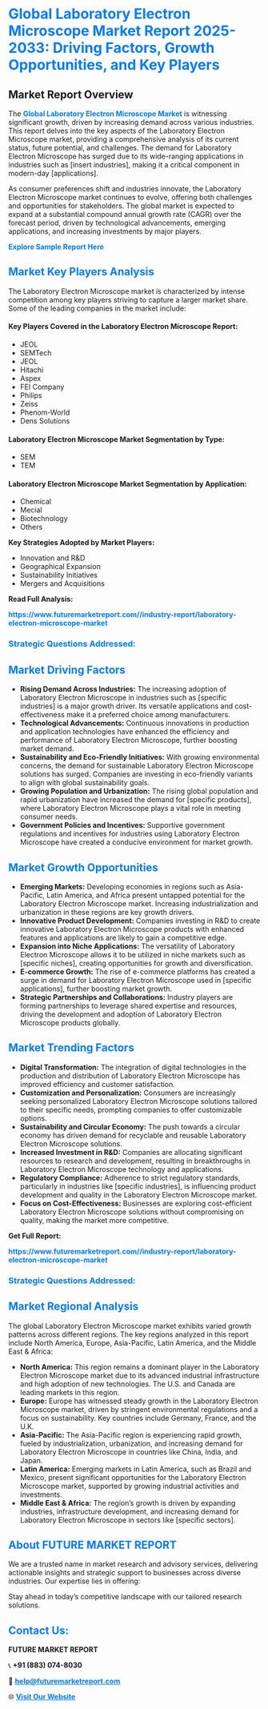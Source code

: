 <h1 style="color: #007BFF;">Global Laboratory Electron Microscope Market Report 2025-2033: Driving Factors, Growth Opportunities, and Key Players</h1>

<section id="overview">
<h2>Market Report Overview</h2>
<p>The <a href="https://www.futuremarketreport.com//industry-report/laboratory-electron-microscope-market" style="color: #007BFF; text-decoration: none;"><strong>Global Laboratory Electron Microscope Market</strong></a> is witnessing significant growth, driven by increasing demand across various industries. This report delves into the key aspects of the Laboratory Electron Microscope market, providing a comprehensive analysis of its current status, future potential, and challenges. The demand for Laboratory Electron Microscope has surged due to its wide-ranging applications in industries such as [insert industries], making it a critical component in modern-day [applications].</p>
<p>As consumer preferences shift and industries innovate, the Laboratory Electron Microscope market continues to evolve, offering both challenges and opportunities for stakeholders. The global market is expected to expand at a substantial compound annual growth rate (CAGR) over the forecast period, driven by technological advancements, emerging applications, and increasing investments by major players.</p>
</section>

<section id="overview">
<p><a href="https://www.futuremarketreport.com//request-sample/reportId=52929" style="color: #007BFF; text-decoration: none;"><strong>Explore Sample Report Here</strong></a></p>
</section>

<section id="key-players">
<h2 style="color: #007BFF;">Market Key Players Analysis</h2>
<p>The Laboratory Electron Microscope market is characterized by intense competition among key players striving to capture a larger market share. Some of the leading companies in the market include:</p>
<h4>Key Players Covered in the Laboratory Electron Microscope Report:</h4>
<ul><li>JEOL</li><li>SEMTech</li><li>JEOL</li><li>Hitachi</li><li>Aspex</li><li>FEI Company</li><li>Philips</li><li>Zeiss</li><li>Phenom-World</li><li>Dens Solutions</li></ul>
<h4>Laboratory Electron Microscope Market Segmentation by Type:</h4>
<ul><li>SEM</li><li>TEM</li></ul>

<h4>Laboratory Electron Microscope Market Segmentation by Application:</h4>
<ul><li>Chemical</li><li>Mecial</li><li>Biotechnology</li><li>Others</li></ul>
<p><strong>Key Strategies Adopted by Market Players:</strong></p>
<ul>
<li>Innovation and R&D</li>
<li>Geographical Expansion</li>
<li>Sustainability Initiatives</li>
<li>Mergers and Acquisitions</li>
</ul>
</section>

<section>
<p><strong>Read Full Analysis: </strong></p><a href="https://www.futuremarketreport.com//industry-report/laboratory-electron-microscope-market" style="color: #007BFF; text-decoration: none;"><strong>https://www.futuremarketreport.com//industry-report/laboratory-electron-microscope-market</strong></a>
<h3 style="color: #007BFF;">Strategic Questions Addressed:</h3>
</section>

<section id="driving-factors">
<h2 style="color: #007BFF;">Market Driving Factors</h2>
<ul>
<li><strong>Rising Demand Across Industries:</strong> The increasing adoption of Laboratory Electron Microscope in industries such as [specific industries] is a major growth driver. Its versatile applications and cost-effectiveness make it a preferred choice among manufacturers.</li>
<li><strong>Technological Advancements:</strong> Continuous innovations in production and application technologies have enhanced the efficiency and performance of Laboratory Electron Microscope, further boosting market demand.</li>
<li><strong>Sustainability and Eco-Friendly Initiatives:</strong> With growing environmental concerns, the demand for sustainable Laboratory Electron Microscope solutions has surged. Companies are investing in eco-friendly variants to align with global sustainability goals.</li>
<li><strong>Growing Population and Urbanization:</strong> The rising global population and rapid urbanization have increased the demand for [specific products], where Laboratory Electron Microscope plays a vital role in meeting consumer needs.</li>
<li><strong>Government Policies and Incentives:</strong> Supportive government regulations and incentives for industries using Laboratory Electron Microscope have created a conducive environment for market growth.</li>
</ul>
</section>

<section id="growth-opportunities">
<h2 style="color: #007BFF;">Market Growth Opportunities</h2>
<ul>
<li><strong>Emerging Markets:</strong> Developing economies in regions such as Asia-Pacific, Latin America, and Africa present untapped potential for the Laboratory Electron Microscope market. Increasing industrialization and urbanization in these regions are key growth drivers.</li>
<li><strong>Innovative Product Development:</strong> Companies investing in R&D to create innovative Laboratory Electron Microscope products with enhanced features and applications are likely to gain a competitive edge.</li>
<li><strong>Expansion into Niche Applications:</strong> The versatility of Laboratory Electron Microscope allows it to be utilized in niche markets such as [specific niches], creating opportunities for growth and diversification.</li>
<li><strong>E-commerce Growth:</strong> The rise of e-commerce platforms has created a surge in demand for Laboratory Electron Microscope used in [specific applications], further boosting market growth.</li>
<li><strong>Strategic Partnerships and Collaborations:</strong> Industry players are forming partnerships to leverage shared expertise and resources, driving the development and adoption of Laboratory Electron Microscope products globally.</li>
</ul>
</section>

<section id="trending-factors">
<h2 style="color: #007BFF;">Market Trending Factors</h2>
<ul>
<li><strong>Digital Transformation:</strong> The integration of digital technologies in the production and distribution of Laboratory Electron Microscope has improved efficiency and customer satisfaction.</li>
<li><strong>Customization and Personalization:</strong> Consumers are increasingly seeking personalized Laboratory Electron Microscope solutions tailored to their specific needs, prompting companies to offer customizable options.</li>
<li><strong>Sustainability and Circular Economy:</strong> The push towards a circular economy has driven demand for recyclable and reusable Laboratory Electron Microscope solutions.</li>
<li><strong>Increased Investment in R&D:</strong> Companies are allocating significant resources to research and development, resulting in breakthroughs in Laboratory Electron Microscope technology and applications.</li>
<li><strong>Regulatory Compliance:</strong> Adherence to strict regulatory standards, particularly in industries like [specific industries], is influencing product development and quality in the Laboratory Electron Microscope market.</li>
<li><strong>Focus on Cost-Effectiveness:</strong> Businesses are exploring cost-efficient Laboratory Electron Microscope solutions without compromising on quality, making the market more competitive.</li>
</ul>
</section>

<section>
<p><strong>Get Full Report: </strong></p><a href="https://www.futuremarketreport.com//industry-report/laboratory-electron-microscope-market" style="color: #007BFF; text-decoration: none;"><strong>https://www.futuremarketreport.com//industry-report/laboratory-electron-microscope-market</strong></a>
<h3 style="color: #007BFF;">Strategic Questions Addressed:</h3>
</section>


<section id="regional-analysis">
<h2 style="color: #007BFF;">Market Regional Analysis</h2>
<p>The global Laboratory Electron Microscope market exhibits varied growth patterns across different regions. The key regions analyzed in this report include North America, Europe, Asia-Pacific, Latin America, and the Middle East & Africa:</p>
<ul>
<li><strong>North America:</strong> This region remains a dominant player in the Laboratory Electron Microscope market due to its advanced industrial infrastructure and high adoption of new technologies. The U.S. and Canada are leading markets in this region.</li>
<li><strong>Europe:</strong> Europe has witnessed steady growth in the Laboratory Electron Microscope market, driven by stringent environmental regulations and a focus on sustainability. Key countries include Germany, France, and the U.K.</li>
<li><strong>Asia-Pacific:</strong> The Asia-Pacific region is experiencing rapid growth, fueled by industrialization, urbanization, and increasing demand for Laboratory Electron Microscope in countries like China, India, and Japan.</li>
<li><strong>Latin America:</strong> Emerging markets in Latin America, such as Brazil and Mexico, present significant opportunities for the Laboratory Electron Microscope market, supported by growing industrial activities and investments.</li>
<li><strong>Middle East & Africa:</strong> The region’s growth is driven by expanding industries, infrastructure development, and increasing demand for Laboratory Electron Microscope in sectors like [specific sectors].</li>
</ul>
</section>

<footer>
<h2 style="color: #007BFF;">About FUTURE MARKET REPORT</h2>
<p>We are a trusted name in market research and advisory services, delivering actionable insights and strategic support to businesses across diverse industries. Our expertise lies in offering:</p>

<p>Stay ahead in today’s competitive landscape with our tailored research solutions.</p>

<h2 style="color: #007BFF;">Contact Us:</h2>
<p><strong>FUTURE MARKET REPORT</strong></p>
<p>📞 <strong>+91 (883) 074-8030</strong></p>
<p>📧 <strong><a href="mailto:help@futuremarketreport.com" style="color: #007BFF;">help@futuremarketreport.com</a></strong></p>
<p>🌐 <strong><a href="https://www.futuremarketreport.com/" style="color: #007BFF;">Visit Our Website</a></strong></p>
</footer>